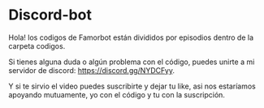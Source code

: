 # Discord-bot
Hola! los codigos de Famorbot están divididos por episodios dentro de la carpeta codigos.

Si tienes alguna duda o algún problema con el código, puedes unirte a mi servidor de discord: https://discord.gg/NYDCFyy.

Y si te sirvio el video puedes suscribirte y dejar tu like, asi nos estaríamos apoyando mutuamente, yo con el código y tu con la suscripción.
